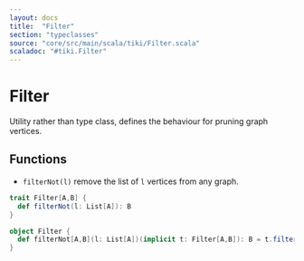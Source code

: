 ```yaml
---
layout: docs 
title:  "Filter"
section: "typeclasses"
source: "core/src/main/scala/tiki/Filter.scala"
scaladoc: "#tiki.Filter"
---
```

# Filter

Utility rather than type class, defines the behaviour for pruning 
graph vertices.

## Functions

- `filterNot(l)` remove the list of `l` vertices from any graph.

```scala
trait Filter[A,B] {
  def filterNot(l: List[A]): B
}

object Filter {
  def filterNot[A,B](l: List[A])(implicit t: Filter[A,B]): B = t.filterNot(l)
}
```